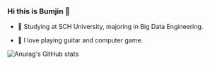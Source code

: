 ### Hi this is Bumjin 👋

- 🌱 Studying at SCH University, majoring in Big Data Engineering.

- 💬 I love playing guitar and computer game.

![Anurag's GitHub stats](https://github-readme-stats.vercel.app/api?username=사용자ID&show_icons=true&theme=radical)
<!--
**jobumjin/jobumjin** is a ✨ _special_ ✨ repository because its `README.md` (this file) appears on your GitHub profile.

Here are some ideas to get you started:

- 🔭 I’m currently working on ...
- 🌱 I’m currently learning ...
- 👯 I’m looking to collaborate on ...
- 🤔 I’m looking for help with ...
- 💬 Ask me about ...
- 📫 How to reach me: ...
- 😄 Pronouns: ...
- ⚡ Fun fact: ...
-->
